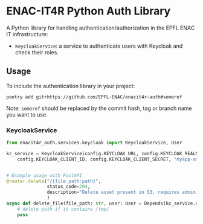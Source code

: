 # ENAC-IT4R Python Auth Library

A Python library for handling authentication/authorization in the EPFL ENAC IT infrastructure:
 
 * `KeycloakService`: a service to authenticate users with Keycloak and check their roles.

## Usage

To include the authentication library in your project:

```shell
poetry add git+https://github.com/EPFL-ENAC/enacit4r-auth#someref
```

Note: `someref` should be replaced by the commit hash, tag or branch name you want to use.

### KeycloakService
  
```python
from enacit4r_auth.services.keycloak import KeycloakService, User

kc_service = KeycloakService(config.KEYCLOAK_URL, config.KEYCLOAK_REALM, 
    config.KEYCLOAK_CLIENT_ID, config.KEYCLOAK_CLIENT_SECRET, "myapp-admin-role")


# Example usage with FastAPI
@router.delete("/{file_path:path}",
               status_code=204,
               description="Delete asset present in S3, requires administrator role",
               )
async def delete_file(file_path: str, user: User = Depends(kc_service.require_admin())):
    # delete path if it contains /tmp/
    pass

```
